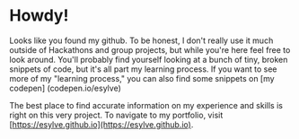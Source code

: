 # Howdy! 

Looks like you found my github. To be honest, I don't really use it much outside of Hackathons and group projects, but while you're here feel free to look around. You'll probably find yourself looking at a bunch of tiny, broken snippets of code, but it's all part my learning process. If you want to see more of my "learning process," you can also find some snippets on [my codepen] (codepen.io/esylve)

The best place to find accurate information on my experience and skills is right on this very project. To navigate to my portfolio, visit [https://esylve.github.io](https://esylve.github.io). 
